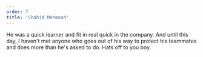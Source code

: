 ```yaml
---
order: 7
title: 'Shahid Mehmood'
---
```


He was a quick learner and fit in real quick in the company. And until this day, I haven't met anyone who goes out of his way to protect his teammates and does more than he's asked to do. Hats off to you boy.